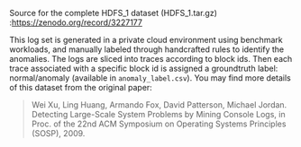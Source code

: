 Source for the complete HDFS_1 dataset (HDFS_1.tar.gz) :https://zenodo.org/record/3227177

This log set is generated in a private cloud environment using benchmark workloads, and manually labeled through handcrafted rules to identify the anomalies. The logs are sliced into traces according to block ids. Then each trace associated with a specific block id is assigned a groundtruth label: normal/anomaly (available in ```anomaly_label.csv```). You may find more details of this dataset from the original paper:

> Wei Xu, Ling Huang, Armando Fox, David Patterson, Michael Jordan. Detecting Large-Scale System Problems by Mining Console Logs, in Proc. of the 22nd ACM Symposium on Operating Systems Principles (SOSP), 2009.
